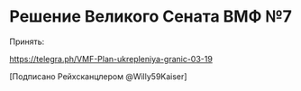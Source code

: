# Решение Великого Сената ВМФ №7

Принять:

https://telegra.ph/VMF-Plan-ukrepleniya-granic-03-19

[Подписано Рейхсканцлером @Willy59Kaiser]

